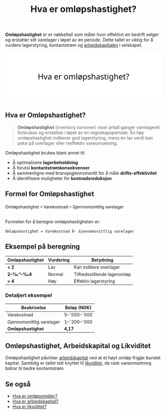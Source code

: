 ﻿---
title: "Hva er omløpshastighet?"
seoTitle: "Hva er omløpshastighet?"
meta_description: '**Omløpshastighet** er et nøkkeltall som måler hvor effektivt en bedrift selger og erstatter sitt varelager i løpet av en periode. Dette tallet er viktig fo...'
slug: hva-er-omlops-hastighet
type: blog
layout: pages/single
---

**Omløpshastighet** er et nøkkeltall som måler hvor effektivt en bedrift selger og erstatter sitt varelager i løpet av en periode. Dette tallet er viktig for å vurdere lagerstyring, kontantstrøm og [arbeidskapitalen](/blogs/regnskap/hva-er-arbeidskapital "Hva er Arbeidskapital? En Komplett Guide til Working Capital") i selskapet.

![Illustrasjon som viser konseptet omløpshastighet i regnskap](hva-er-omlops-hastighet-image.svg)

## Hva er Omløpshastighet?

> **Omløpshastighet** (inventory turnover) viser antall ganger varelageret forbrukes og erstattes i løpet av en regnskapsperiode. En høy omløpshastighet indikerer god lagerstyring, mens en lav verdi kan peke på overlager eller ineffektiv vareomsetning.

Omløpshastighet brukes blant annet til:

* Å optimalisere **lagerbeholdning**
* Å forutsi **kontantstrømkonsekvenser**
* Å sammenligne med bransjegjennomsnitt for å måle **drifts-effektivitet**
* Å identifisere muligheter for **kostnadsreduksjon**

## Formel for Omløpshastighet

![Formel for Omløpshastighet](hva-er-omlops-hastighet-formel.svg)

Formelen for å beregne omløpshastigheten er:

```
Omløpshastighet = Varekostnad Ã· Gjennomsnittlig varelager
```

## Eksempel på beregning

| Omløpshastighet | Vurdering       | Betydning                   |
| --------------- | --------------- | --------------------------- |
| **< 2**         | Lav             | Kan indikere overlager      |
| **2–‰“–‰4**       | Normal          | Tilfredsstillende lageromløp|
| **> 4**         | Høy             | Effektiv lagerstyring       |

### Detaljert eksempel

| Beskrivelse                | Beløp (NOK)    |
| -------------------------- | -------------- |
| Varekostnad                | 5–¯000–¯000      |
| Gjennomsnittlig varelager  | 1–¯200–¯000      |
| **Omløpshastighet**        | **4,17**       |

## Omløpshastighet, Arbeidskapital og Likviditet

Omløpshastighet påvirker [arbeidskapital](/blogs/regnskap/hva-er-arbeidskapital "Hva er Arbeidskapital? En Komplett Guide til Working Capital") ved at et høyt omløp frigjør bundet kapital. Samtidig er tallet tett knyttet til [likviditet](/blogs/regnskap/hva-er-likviditet "Hva er Likviditet? Komplett Guide til Likviditetsstyring og Analyse"), da rask vareomsetning bidrar til bedre kontantstrøm.

## Se også

* [Hva er omløpsmidler?](/blogs/regnskap/hva-er-omlopsmiddel "Hva er Omløpsmidler? Komplett Guide til Kortsiktige Eiendeler i Regnskap")
* [Hva er arbeidskapital?](/blogs/regnskap/hva-er-arbeidskapital "Hva er Arbeidskapital? En Komplett Guide til Working Capital")
* [Hva er likviditet?](/blogs/regnskap/hva-er-likviditet "Hva er Likviditet? Komplett Guide til Likviditetsstyring og Analyse")










